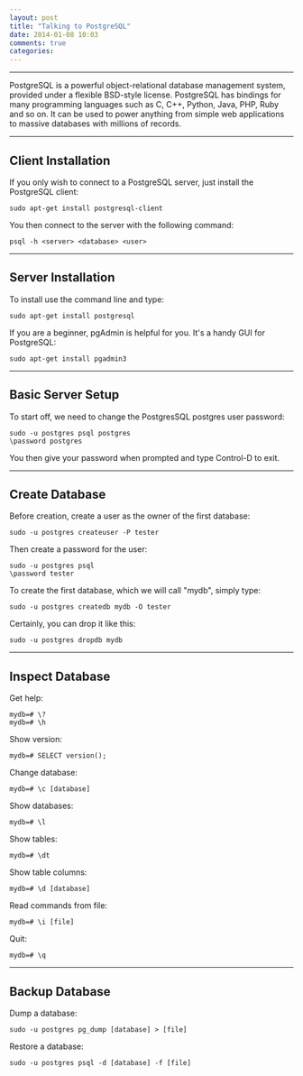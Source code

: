 ```yaml
---
layout: post
title: "Talking to PostgreSQL"
date: 2014-01-08 10:03
comments: true
categories: 
---
```


------

PostgreSQL is a powerful object-relational database management system, provided under
a flexible BSD-style license. PostgreSQL has bindings for many programming languages
such as C, C++, Python, Java, PHP, Ruby and so on. It can be used to power anything
from simple web applications to massive databases with millions of records. 
<!--more-->

------

## Client Installation ##

If you only wish to connect to a PostgreSQL server, just install the PostgreSQL client:

```
sudo apt-get install postgresql-client
```

You then connect to the server with the following command:

```
psql -h <server> <database> <user>
```

------

## Server Installation ##

To install use the command line and type:

```
sudo apt-get install postgresql
```

If you are a beginner, pgAdmin is helpful for you. It's a handy GUI for PostgreSQL:

```
sudo apt-get install pgadmin3
```

------

## Basic Server Setup ##

To start off, we need to change the PostgresSQL postgres user password:

```
sudo -u postgres psql postgres
\password postgres
```
You then give your password when prompted and type Control-D to exit.

------

## Create Database ##

Before creation, create a user as the owner of the first database:

```
sudo -u postgres createuser -P tester
```

Then create a password for the user:

```
sudo -u postgres psql
\password tester
```

To create the first database, which we will call "mydb", simply type:

```
sudo -u postgres createdb mydb -O tester
```

Certainly, you can drop it like this:

```
sudo -u postgres dropdb mydb
```

------

## Inspect Database ##

Get help:

```
mydb=# \?
mydb=# \h
```

Show version:

```
mydb=# SELECT version();
```

Change database:

```
mydb=# \c [database]
```

Show databases:

```
mydb=# \l
```

Show tables:

```
mydb=# \dt
```

Show table columns:

```
mydb=# \d [database]
```

Read commands from file:

```
mydb=# \i [file]
```

Quit:

```
mydb=# \q
```

------

## Backup Database ##

Dump a database:

```
sudo -u postgres pg_dump [database] > [file]
```

Restore a database:

```
sudo -u postgres psql -d [database] -f [file]
```

